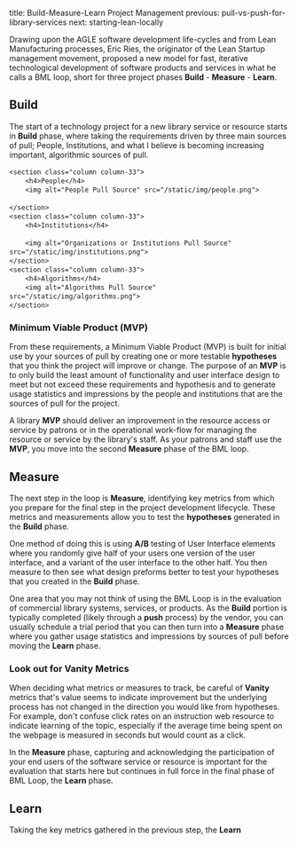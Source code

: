 title: Build-Measure-Learn Project Management
previous: pull-vs-push-for-library-services
next: starting-lean-locally

Drawing upon the AGLE software development life-cycles and from Lean Manufacturing 
processes, Eric Ries, the originator of the Lean Startup management movement, proposed a new model 
for fast, iterative technological development of software products and services in
what he calls a BML loop, short for three project phases 
**Build** - **Measure** - **Learn**. 

## Build
The start of a technology project for a new library service or resource starts in 
**Build** phase, where taking the requirements driven by three 
main sources of pull; People, Institutions, and what I believe is becoming 
increasing important, algorithmic sources of pull. 

<div class="row">
 
    <section class="column column-33">
        <h4>People</h4>
        <img alt="People Pull Source" src="/static/img/people.png">

    </section>
    <section class="column column-33">
        <h4>Institutions</h4>

        <img alt="Organizations or Institutions Pull Source" src="/static/img/institutions.png">
    </section>
    <section class="column column-33">
        <h4>Algorithms</h4>
        <img alt="Algorithms Pull Source" src="/static/img/algorithms.png">
    </section>
</div>

### Minimum Viable Product (MVP)
From these requirements,  a 
Minimum Viable Product (MVP) is built for initial use by your sources of pull by 
creating one or more testable **hypotheses** that you think the project will improve or change. 
The purpose
of an **MVP** is to only build the least amount of functionality and user interface design
to meet but not exceed these requirements and hypothesis and to generate usage statistics and impressions
by the people and institutions that are the sources of pull for the project.

A library **MVP** should deliver an improvement in the resource access or service
by patrons or in the operational work-flow for managing the
resource or service by the library's staff. As your patrons and staff use the **MVP**,
you move into the second **Measure** phase of the BML loop.


## Measure
The next step in the loop is **Measure**, identifying key metrics 
from which you prepare for the final step in the project development lifecycle.
These metrics and measurements allow you to test the **hypotheses** generated in the **Build** phase.

One method of doing this is using **A/B** testing of User Interface elements where you 
randomly give half of your users one version of the user interface, and a variant of the user interface
to the other half. You then measure to then see what design preforms better to test your 
hypotheses that you created in the **Build** phase.

One area that you may not think of using the BML Loop is in the evaluation of commercial
library systems, services, or products. As the **Build** portion is typically completed (likely through
a **push** process) by the vendor, you can usually schedule a trial period that you can then turn into
a **Measure** phase where you gather usage statistics and impressions by sources of pull
before moving the **Learn** phase.

### Look out for Vanity Metrics
When deciding what metrics or measures to track, be careful of **Vanity** metrics
that's value seems to indicate improvement but the underlying process has not changed
in the direction you would like from hypotheses. For example, don't confuse click rates
on an instruction web resource to indicate learning of the topic, especially if the average
time being spent on the webpage is measured in seconds but would count as a click.


In the **Measure** phase, capturing and acknowledging the participation of your
end users of the software service or resource is important for the evaluation
that starts here but continues in full force in the final phase of BML Loop, the
**Learn** phase.

## Learn
Taking the key metrics gathered in the previous step, the <strong>Learn</strong> 
